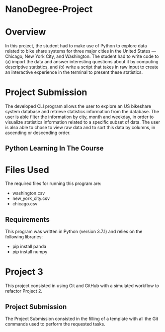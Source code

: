 # NanoDegree-Project
# Overview

In this project, the student had to make use of Python to explore data related to bike share systems for three major cities in the United States — Chicago, New York City, and Washington. The student had to write code to (a) import the data and answer interesting questions about it by computing descriptive statistics, and (b) write a script that takes in raw input to create an interactive experience in the terminal to present these statistics.

# Project Submission

The developed CLI program allows the user to explore an US bikeshare system database and retrieve statistics information from the database. The user is able filter the information by city, month and weekday, in order to visualize statistics information related to a specific subset of data. The user is also able to chose to view raw data and to sort this data by columns, in ascending or descending order.
## Python Learning In The Course

# Files Used

The required files for running this program are: 

* washington.csv
* new_york_city.csv
* chicago.csv

## Requirements
This program was written in Python (version 3.7.1) and relies on the following libraries:

* pip install panda
* pip install numpy
# Project 3

This project consisted in using Git and GitHub with a simulated workflow to refactor Project 2.

## Project Submission

The Project Submission consisted in the filling of a template with all the Git commands used to perform the requested tasks.
